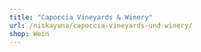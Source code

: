 ```yaml
---
title: "Capoccia Vineyards & Winery"
url: /niskayuna/capoccia-vineyards-und-winery/
shop: Wein
---
```

